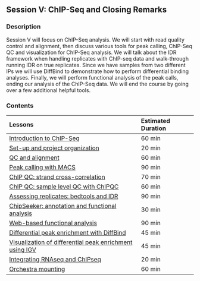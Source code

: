 ## Session V: ChIP-Seq and Closing Remarks

### Description

Session V will focus on ChIP-Seq analysis. We will start with read quality control and alignment, then discuss various tools for peak calling, ChIP-Seq QC and visualization for ChIP-Seq analysis. We will talk about the IDR framework when handling replicates with ChIP-seq data and walk-through running IDR on true replicates. Since we have samples from two different IPs we will use DiffBind to demonstrate how to perform differential binding analyses. Finally, we will perform functional analysis of the peak calls, ending our analysis of the ChIP-Seq data. We will end the course by going over a few additional helpful tools. 

### Contents
 
| Lessons            | Estimated Duration |
|:------------------------|:----------|
|[Introduction to ChIP-Seq](lectures/)| 60 min |
|[Set-up and project organization](lessons/01_Intro_chipseq_and_setup.md)| 20 min |
|[QC and alignment](lessons/02_QC_and_alignment.md)| 60 min |
|[Peak calling with MACS](lessons/03_peak_calling_macs.md)| 90 min |
|[ChIP QC: strand cross-correlation](https://hbctraining.github.io/In-depth-NGS-Data-Analysis-Course/sessionV/lessons/04_QC_cross_correlation.html)| 70 min |
|[ChIP QC: sample level QC with ChIPQC](https://hbctraining.github.io/In-depth-NGS-Data-Analysis-Course/sessionV/lessons/05_QC_quality_metrics.html)| 60 min |
|[Assessing replicates: bedtools and IDR](https://hbctraining.github.io/In-depth-NGS-Data-Analysis-Course/sessionV/lessons/06_handling-replicates.html)| 90 min |
|[ChipSeeker: annotation and functional analysis](https://hbctraining.github.io/In-depth-NGS-Data-Analysis-Course/sessionV/lessons/07_ChIPseeker_functional_analysis.html)| 30 min |
|[Web-based functional analysis](https://hbctraining.github.io/In-depth-NGS-Data-Analysis-Course/sessionV/lessons/08_functional_analysis.html)| 90 min |
|[Differential peak enrichment with DiffBind](https://hbctraining.github.io/In-depth-NGS-Data-Analysis-Course/sessionV/lessons/09_differential_peaks.html)| 45 min |
|[Visualization of differential peak enrichment using IGV](https://hbctraining.github.io/In-depth-NGS-Data-Analysis-Course/sessionV/lessons/10_QC_visualization.html)| 45 min |
|[Integrating RNAseq and ChIPseq]()| 20 min |
|[Orchestra mounting]()| 60 min |
